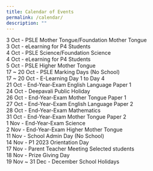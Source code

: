 ```yaml
---
title: Calendar of Events
permalink: /calendar/
description: ""
---
```

3 Oct - PSLE Mother Tongue/Foundation Mother Tongue<br>
3 Oct - eLearning for P4 Students<br>
4 Oct - PSLE Science/Foundation Science<br>
4 Oct - eLearning for P4 Students<br>
5 Oct - PSLE Higher Mother Tongue<br>
17 ~ 20 Oct - PSLE Marking Days (No School)<br>
17 ~ 20 Oct - E-Learning Day 1 to Day 4<br>
21 Oct - End-Year-Exam English Language Paper 1<br>
24 Oct - Deepavali Public Holiday<br>
26 Oct - End-Year-Exam Mother Tongue Paper 1<br>
27 Oct - End-Year-Exam English Language Paper 2<br>
28 Oct - End-Year-Exam Mathematics<br>
31 Oct - End-Year-Exam Mother Tongue Paper 2<br>
1 Nov - End-Year-Exam Science<br>
2 Nov - End-Year-Exam Higher Mother Tongue<br>
11 Nov - School Admin Day (No School)<br>
14 Nov - P1 2023 Orientation Day<br>
17 Nov - Parent Teacher Meeting Selected students<br>
18 Nov - Prize Giving Day<br>
19 Nov ~ 31 Dec - December School Holidays<br>
